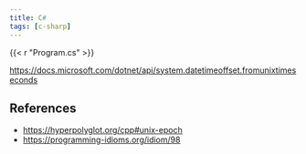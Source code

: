 ```yaml
---
title: C#
tags: [c-sharp]
---
```


{{< r "Program.cs" >}}

<https://docs.microsoft.com/dotnet/api/system.datetimeoffset.fromunixtimeseconds>

## References

- <https://hyperpolyglot.org/cpp#unix-epoch>
- <https://programming-idioms.org/idiom/98>
